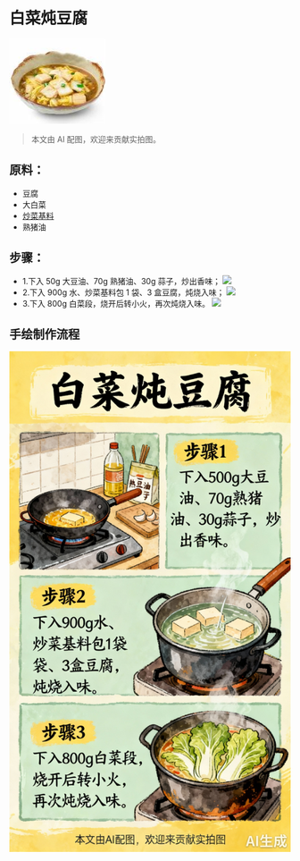 # 白菜炖豆腐

![白菜炖豆腐](../images/白菜炖豆腐.jpg)

> 本文由 AI 配图，欢迎来贡献实拍图。

## 原料：
- 豆腐
- 大白菜
- [炒菜基料](/配料/炒菜基料.md)
- 熟猪油

## 步骤：
- 1.下入 50g 大豆油、70g 熟猪油、30g 蒜子，炒出香味；
![](pic/白菜炖豆腐/1.jpeg)
- 2.下入 900g 水、炒菜基料包 1 袋、3 盒豆腐，炖烧入味；
![](pic/白菜炖豆腐/2.jpeg)
- 3.下入 800g 白菜段，烧开后转小火，再次炖烧入味。
![](pic/白菜炖豆腐/3.jpeg)


## 手绘制作流程

![手绘制作流程](../images/炖菜/白菜炖豆腐.jpg)
